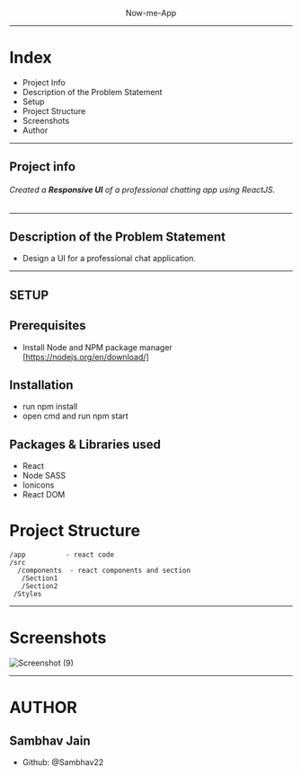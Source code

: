 <p align="center">
Now-me-App
</p>

***
# Index
- Project Info
- Description of the Problem Statement
- Setup
- Project Structure
- Screenshots
- Author
***
## Project info
###### Created a **Responsive UI** of a professional chatting app using ReactJS.
***
## Description of the Problem Statement
- Design a UI for a professional chat application.
***
## SETUP
## Prerequisites
- Install Node and NPM package manager
[https://nodejs.org/en/download/]
## Installation
- run npm install 
- open cmd and run npm start

## Packages & Libraries used
- React
- Node SASS
- Ionicons
- React DOM

# Project Structure
```
/app          - react code
/src
  /components  - react components and section
   /Section1
   /Section2
 /Styles
```
***
# Screenshots
![Screenshot (9)](https://user-images.githubusercontent.com/32821939/128368055-c40539f8-1a28-4455-ba3b-9d81a1853402.png)

***
# AUTHOR
## Sambhav Jain
- Github: @Sambhav22
